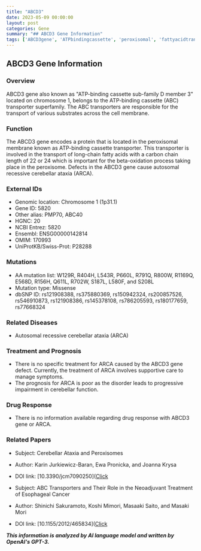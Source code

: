 ```yaml
---
title: "ABCD3"
date: 2023-05-09 00:00:00
layout: post
categories: Gene
summary: "## ABCD3 Gene Information"
tags: ['ABCD3gene', 'ATPbindingcassette', 'peroxisomal', 'fattyacidtransport', 'cerebellarataxia', 'missensemutation', 'supportivecare', 'neurodegenerativedisorder']
---
```


## ABCD3 Gene Information

### Overview

ABCD3 gene also known as "ATP-binding cassette sub-family D member 3" located on chromosome 1, belongs to the ATP-binding cassette (ABC) transporter superfamily. The ABC transporters are responsible for the transport of various substrates across the cell membrane.

### Function

The ABCD3 gene encodes a protein that is located in the peroxisomal membrane known as ATP-binding cassette transporter. This transporter is involved in the transport of long-chain fatty acids with a carbon chain length of 22 or 24 which is important for the beta-oxidation process taking place in the peroxisome. Defects in the ABCD3 gene cause autosomal recessive cerebellar ataxia (ARCA).

### External IDs

- Genomic location: Chromosome 1 (1p31.1)
- Gene ID: 5820
- Other alias: PMP70, ABC40
- HGNC: 20
- NCBI Entrez: 5820
- Ensembl: ENSG00000142814
- OMIM: 170993
- UniProtKB/Swiss-Prot: P28288

### Mutations

- AA mutation list: W129R, R404H, L543R, P660L, R791Q, R800W, R1169Q, E568D, R156H, Q611L, R702W, S187L, L580F, and S208L
- Mutation type: Missense 
- dbSNP ID: rs121908388, rs375880369, rs150942324, rs200857526, rs546910873, rs121908386, rs145378108, rs786205593, rs180177659, rs77668324

### Related Diseases

- Autosomal recessive cerebellar ataxia (ARCA)

### Treatment and Prognosis

- There is no specific treatment for ARCA caused by the ABCD3 gene defect. Currently, the treatment of ARCA involves supportive care to manage symptoms.
- The prognosis for ARCA is poor as the disorder leads to progressive impairment in cerebellar function.

### Drug Response

- There is no information available regarding drug response with ABCD3 gene or ARCA.

### Related Papers

- Subject: Cerebellar Ataxia and Peroxisomes
- Author: Karin Jurkiewicz-Baran, Ewa Pronicka, and Joanna Krysa
- DOI link: [10.3390/jcm7090250]([Click](https://doi.org/10.3390/jcm7090250)

- Subject: ABC Transporters and Their Role in the Neoadjuvant Treatment of Esophageal Cancer
- Author: Shinichi Sakuramoto, Koshi Mimori, Masaaki Saito, and Masaki Mori
- DOI link: [10.1155/2012/465834]([Click](https://doi.org/10.1155/2012/465834)

**_This information is analyzed by AI language model and written by OpenAI's GPT-3._**